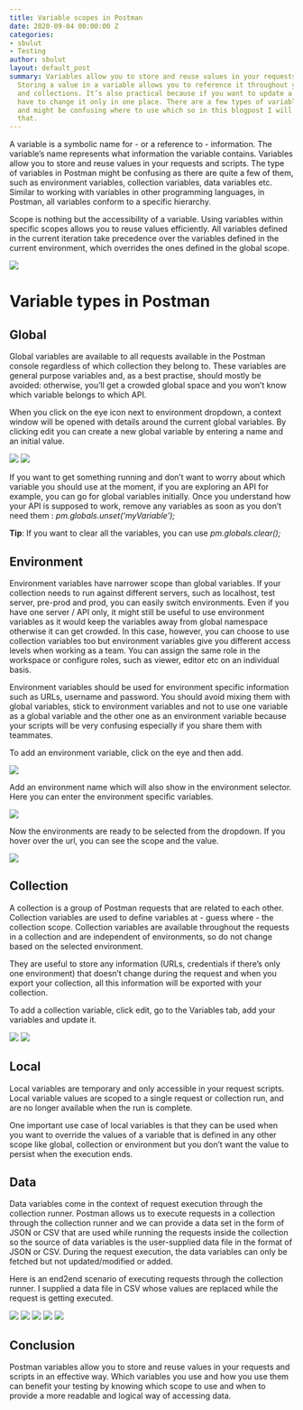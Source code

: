 ```yaml
---
title: Variable scopes in Postman
date: 2020-09-04 00:00:00 Z
categories:
- sbulut
- Testing
author: sbulut
layout: default_post
summary: Variables allow you to store and reuse values in your requests and scripts.
  Storing a value in a variable allows you to reference it throughout your environments
  and collections. It’s also practical because if you want to update a value, you
  have to change it only in one place. There are a few types of variables in Postman
  and might be confusing where to use which so in this blogpost I will try to explain
  that.
---
```


A variable is a symbolic name for - or a reference to - information. The variable’s name represents what information the variable contains. Variables allow you to store and reuse values in your requests and scripts. The type of variables in Postman might be confusing as there are quite a few of them, such as environment variables, collection variables, data variables etc. Similar to working with variables in other programming languages, in Postman, all variables conform to a specific hierarchy. 

Scope is nothing but the accessibility of a variable. Using variables within specific scopes allows you to reuse values efficiently. All variables defined in the current iteration take precedence over the variables defined in the current environment, which overrides the ones defined in the global scope.

<img src='{{ site.github.url }}/sbulut/assets/2020-09-02-variableScopes/1.png' />

# Variable types in Postman

## Global

Global variables are available to all requests available in the Postman console regardless of which collection they belong to. These variables are general purpose variables and, as a best practise, should mostly be avoided: otherwise, you’ll get a crowded global space and you won’t know which variable belongs to which API.

When you click on the eye icon next to environment dropdown, a context window will be opened with details around the current global variables. By clicking edit you can create a new global variable by entering a name and an initial value.

<img src='{{ site.github.url }}/sbulut/assets/2020-09-02-variableScopes/2.png' />

<img src='{{ site.github.url }}/sbulut/assets/2020-09-02-variableScopes/3.png' />

If you want to get something running and don’t want to worry about which variable you should use at the moment, if you are exploring an API for example, you can go for global variables initially. Once you understand how your API is supposed to work, remove any variables as soon as you don’t need them : *pm.globals.unset(‘myVariable’);*

**Tip**: If you want to clear all the variables, you can use *pm.globals.clear();*

## Environment

Environment variables have narrower scope than global variables. If your collection needs to run against different servers, such as localhost, test server, pre-prod and prod, you can easily switch environments. Even if you have one server / API only, it might still be useful to use environment variables as it would keep the variables away from global namespace otherwise it can get crowded. In this case, however, you can choose to use collection variables too but environment variables give you different access levels when working as a team. You can assign the same role in the workspace or configure roles, such as viewer, editor etc on an individual basis.

Environment variables should be used for environment specific information such as URLs, username and password. You should avoid mixing them with global variables, stick to environment variables and not to use one variable as a global variable and the other one as an environment variable because your scripts will be very confusing especially if you share them with teammates.

To add an environment variable, click on the eye and then add.

<img src='{{ site.github.url }}/sbulut/assets/2020-09-02-variableScopes/4.png' />

Add an environment name which will also show in the environment selector. Here you can enter the environment specific variables.

<img src='{{ site.github.url }}/sbulut/assets/2020-09-02-variableScopes/5.png' />

Now the environments are ready to be selected from the dropdown. If you hover over the url, you can see the scope and the value.

<img src='{{ site.github.url }}/sbulut/assets/2020-09-02-variableScopes/6.png' />

## Collection

A collection is a group of Postman requests that are related to each other. Collection variables are used to define variables at - guess where - the collection scope. Collection variables are available throughout the requests in a collection and are independent of environments, so do not change based on the selected environment.

They are useful to store any information (URLs, credentials if there’s only one environment) that doesn’t change during the request and when you export your collection, all this information will be exported with your collection.

To add a collection variable, click edit, go to the Variables tab, add your variables and update it.

<img src='{{ site.github.url }}/sbulut/assets/2020-09-02-variableScopes/7.png' />

<img src='{{ site.github.url }}/sbulut/assets/2020-09-02-variableScopes/8.png' />

## Local

Local variables are temporary and only accessible in your request scripts. Local variable values are scoped to a single request or collection run, and are no longer available when the run is complete.

One important use case of local variables is that they can be used when you want to override the values of a variable that is defined in any other scope like global, collection or environment but you don’t want the value to persist when the execution ends.

## Data

Data variables come in the context of request execution through the collection runner. Postman allows us to execute requests in a collection through the collection runner and we can provide a data set in the form of JSON or CSV that are used while running the requests inside the collection so the source of data variables is the user-supplied data file in the format of JSON or CSV. During the request execution, the data variables can only be fetched but not updated/modified or added.

Here is an end2end scenario of executing requests through the collection runner. I supplied a data file in CSV whose values are replaced while the request is getting executed.

<img src='{{ site.github.url }}/sbulut/assets/2020-09-02-variableScopes/9.png' />

<img src='{{ site.github.url }}/sbulut/assets/2020-09-02-variableScopes/10.png' />

<img src='{{ site.github.url }}/sbulut/assets/2020-09-02-variableScopes/11.png' />

<img src='{{ site.github.url }}/sbulut/assets/2020-09-02-variableScopes/12.png' />

<img src='{{ site.github.url }}/sbulut/assets/2020-09-02-variableScopes/13.png' />

## Conclusion

Postman variables allow you to store and reuse values in your requests and scripts in an effective way. Which variables you use and how you use them can benefit your testing by knowing which scope to use and when to provide a more readable and logical way of accessing data.
